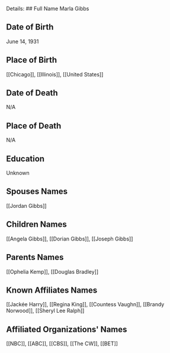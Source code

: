 Details: ## Full Name
Marla Gibbs

## Date of Birth
June 14, 1931

## Place of Birth
[[Chicago]], [[Illinois]], [[United States]]

## Date of Death
N/A

## Place of Death
N/A

## Education
Unknown

## Spouses Names
[[Jordan Gibbs]]

## Children Names
[[Angela Gibbs]], [[Dorian Gibbs]], [[Joseph Gibbs]]

## Parents Names
[[Ophelia Kemp]], [[Douglas Bradley]]

## Known Affiliates Names
[[Jackée Harry]], [[Regina King]], [[Countess Vaughn]], [[Brandy Norwood]], [[Sheryl Lee Ralph]]

## Affiliated Organizations' Names
[[NBC]], [[ABC]], [[CBS]], [[The CW]], [[BET]]

